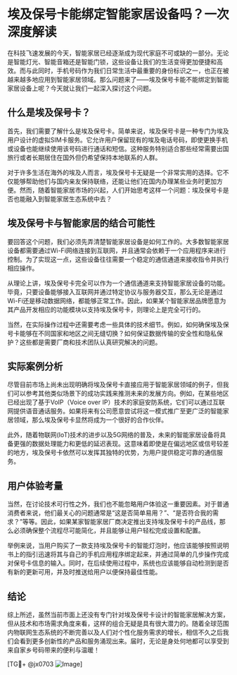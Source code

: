 # 埃及保号卡能绑定智能家居设备吗？一次深度解读

在科技飞速发展的今天，智能家居已经逐渐成为现代家庭不可或缺的一部分。无论是智能灯光、智能音箱还是智能门锁，这些设备让我们的生活变得更加便捷和高效。而与此同时，手机号码作为我们日常生活中最重要的身份标识之一，也正在被越来越多地应用到智能家居领域。那么问题来了——埃及保号卡能不能绑定到智能家居设备上呢？今天就让我们一起深入探讨这个问题。

## 什么是埃及保号卡？

首先，我们需要了解什么是埃及保号卡。简单来说，埃及保号卡是一种专门为埃及用户设计的虚拟SIM卡服务。它允许用户保留现有的埃及电话号码，即使更换手机或设备也能继续使用该号码进行通话和短信。这种服务特别适合那些经常需要出国旅行或者长期居住在国外但仍希望保持本地联系的人群。

对于许多生活在海外的埃及人而言，埃及保号卡无疑是一个非常实用的选择。它不仅能够帮助他们与国内亲友保持联络，还能让他们在国内办理某些业务时更加方便。然而，随着智能家居市场的兴起，人们开始思考这样一个问题：埃及保号卡是否也能融入到智能家居生态系统中去？

## 埃及保号卡与智能家居的结合可能性

要回答这个问题，我们必须先弄清楚智能家居设备是如何工作的。大多数智能家居设备都需要通过Wi-Fi网络连接到互联网，并且通常会依赖于一个应用程序来进行控制。为了实现这一点，这些设备往往需要一个稳定的通信通道来接收指令并执行相应操作。

从理论上讲，埃及保号卡完全可以作为一个通信通道来支持智能家居设备的功能。毕竟，只要设备能够接入互联网并通过特定协议与服务器交互，那么无论是通过Wi-Fi还是移动数据网络，都能够正常工作。因此，如果某个智能家居品牌愿意为其产品开发相应的功能模块以支持埃及保号卡，则理论上是完全可行的。

当然，在实际操作过程中还需要考虑一些具体的技术细节。例如，如何确保埃及保号卡能够在不同国家和地区之间无缝切换？如何保证数据传输的安全性和隐私保护？这些都是需要厂商和技术团队认真研究解决的问题。

## 实际案例分析

尽管目前市场上尚未出现明确将埃及保号卡直接应用于智能家居领域的例子，但我们可以参考其他类似场景下的成功实践来推测未来的发展方向。例如，在某些地区已经出现了基于VoIP（Voice over IP）技术的家庭安防系统，它们可以通过互联网提供语音通话服务。如果将来有公司愿意尝试将这一模式推广至更广泛的智能家居领域，那么埃及保号卡显然将成为一个很好的合作伙伴。

此外，随着物联网(IoT)技术的进步以及5G网络的普及，未来的智能家居设备将具备更强的数据处理能力和更低的延迟表现。这意味着即使是在偏远地区或信号较差的地方，埃及保号卡依然可以发挥其独特的优势，为用户提供稳定可靠的通信服务。

## 用户体验考量

当然，在讨论技术可行性之外，我们也不能忽略用户体验这一重要因素。对于普通消费者来说，他们最关心的问题通常是“这是否简单易用？”、“是否符合我的需求？”等等。因此，如果某家智能家居厂商决定推出支持埃及保号卡的产品线，那么必须确保整个流程尽可能简化，并且能够让用户轻松完成设置和配置。

举例来说，当用户购买了一款支持埃及保号卡的智能灯泡时，他应该能够按照说明书上的指引迅速将其与自己的手机应用程序绑定起来，并通过简单的几步操作完成对保号卡信息的输入。同时，在后续使用过程中，系统也应该能够自动检测到是否有新的更新可用，并及时推送给用户以便保持最佳性能。

## 结论

综上所述，虽然当前市面上还没有专门针对埃及保号卡设计的智能家居解决方案，但从技术和市场需求角度来看，这样的组合无疑是具有很大潜力的。随着全球范围内物联网生态系统的不断完善以及人们对个性化服务需求的增长，相信不久之后我们会看到更多创新性的产品和服务涌现出来。届时，无论是身处何地都可以享受到来自家乡号码带来的便利与温暖！

[TG💪+ @jx0703 ![Image](https://github.com/user-attachments/assets/dbca1d08-cadb-493c-b0ec-ad6f7a83f270)]
